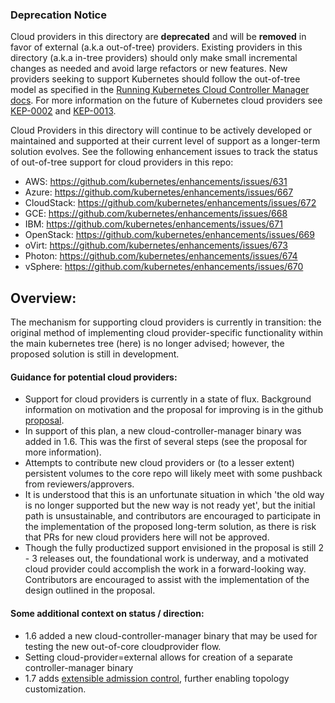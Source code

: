 ### Deprecation Notice

Cloud providers in this directory are **deprecated** and will be **removed** in favor of external (a.k.a out-of-tree) providers. Existing providers in this directory (a.k.a in-tree providers) should only make small incremental changes as needed and avoid large refactors or new features. New providers seeking to support Kubernetes should follow the out-of-tree model as specified in the [Running Kubernetes Cloud Controller Manager docs](https://kubernetes.io/docs/tasks/administer-cluster/running-cloud-controller/). For more information on the future of Kubernetes cloud providers see [KEP-0002](https://git.k8s.io/enhancements/keps/sig-cloud-provider/20180530-cloud-controller-manager.md) and [KEP-0013](https://git.k8s.io/enhancements/keps/sig-cloud-provider/20190125-removing-in-tree-providers.md).

Cloud Providers in this directory will continue to be actively developed or maintained and supported at their current level of support as a longer-term solution evolves. See the following enhancement issues to track the status of out-of-tree support for cloud providers in this repo:

* AWS: https://github.com/kubernetes/enhancements/issues/631
* Azure: https://github.com/kubernetes/enhancements/issues/667
* CloudStack: https://github.com/kubernetes/enhancements/issues/672
* GCE: https://github.com/kubernetes/enhancements/issues/668
* IBM: https://github.com/kubernetes/enhancements/issues/671
* OpenStack: https://github.com/kubernetes/enhancements/issues/669
* oVirt: https://github.com/kubernetes/enhancements/issues/673
* Photon: https://github.com/kubernetes/enhancements/issues/674
* vSphere: https://github.com/kubernetes/enhancements/issues/670

## Overview:
The mechanism for supporting cloud providers is currently in transition:  the original method of implementing cloud provider-specific functionality within the main kubernetes tree (here) is no longer advised; however, the proposed solution is still in development.

#### Guidance for potential cloud providers:
* Support for cloud providers is currently in a state of flux. Background information on motivation and the proposal for improving is in the github [proposal](https://git.k8s.io/community/contributors/design-proposals/cloud-provider/cloud-provider-refactoring.md).
* In support of this plan, a new cloud-controller-manager binary was added in 1.6. This was the first of several steps (see the proposal for more information).
* Attempts to contribute new cloud providers or (to a lesser extent) persistent volumes to the core repo will likely meet with some pushback from reviewers/approvers.
* It is understood that this is an unfortunate situation in which 'the old way is no longer supported but the new way is not ready yet', but the initial path is unsustainable, and contributors are encouraged to participate in the implementation of the proposed long-term solution, as there is risk that PRs for new cloud providers here will not be approved.
* Though the fully productized support envisioned in the proposal is still 2 - 3 releases out, the foundational work is underway, and a motivated cloud provider could accomplish the work in a forward-looking way. Contributors are encouraged to assist with the implementation of the design outlined in the proposal.

#### Some additional context on status / direction:
* 1.6 added a new cloud-controller-manager binary that may be used for testing the new out-of-core cloudprovider flow.
* Setting cloud-provider=external allows for creation of a separate controller-manager binary
* 1.7 adds [extensible admission control](https://git.k8s.io/community/contributors/design-proposals/api-machinery/admission_control_extension.md), further enabling topology customization.
